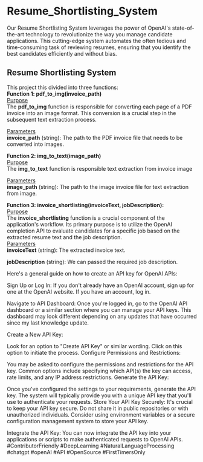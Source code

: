 # Resume_Shortlisting_System
Our Resume Shortlisting System leverages the power of OpenAI's state-of-the-art technology to revolutionize the way you manage candidate applications. This cutting-edge system automates the often tedious and time-consuming task of reviewing resumes, ensuring that you identify the best candidates efficiently and without bias.

## </b>Resume Shortlisting System </b>
This project this divided into three functions:<br>
**Function 1: pdf_to_img(invoice_path)**</br>
<u>Purpose</u></br>
The **pdf_to_img** function is responsible for converting each page of a PDF invoice into an image format. This conversion is a crucial step in the subsequent text extraction process.

<u>Parameters</u></br>
**invoice_path** (string): The path to the PDF invoice file that needs to be converted into images.

**Function 2: img_to_text(image_path)**</br>
<u>Purpose</u></br>
The **img_to_text** function is responsible text extraction from invoice image 

<u>Parameters</u></br>
**image_path** (string): The path to the image invoice file for text extraction from image.

**Function 3: invoice_shortlisting(invoiceText, jobDescription):**</br>
<u>Purpose</u></br>
The **invoice_shortlisting** function is a crucial component of the application's workflow. Its primary purpose is to utilize the OpenAI completion API to evaluate candidates for a specific job based on the extracted resume text and the job description.</br>
<u>Parameters</u></br>
**invoiceText** (string): The extracted invoice text.</br>

**jobDescription** (string): We can passed the required job description.


Here's a general guide on how to create an API key for OpenAI APIs:

Sign Up or Log In: If you don't already have an OpenAI account, sign up for one at the OpenAI website. If you have an account, log in.

Navigate to API Dashboard: Once you're logged in, go to the OpenAI API dashboard or a similar section where you can manage your API keys. This dashboard may look different depending on any updates that have occurred since my last knowledge update.

Create a New API Key:

Look for an option to "Create API Key" or similar wording.
Click on this option to initiate the process.
Configure Permissions and Restrictions:

You may be asked to configure the permissions and restrictions for the API key.
Common options include specifying which API(s) the key can access, rate limits, and any IP address restrictions.
Generate the API Key:

Once you've configured the settings to your requirements, generate the API key.
The system will typically provide you with a unique API key that you'll use to authenticate your requests.
Store Your API Key Securely: It's crucial to keep your API key secure. Do not share it in public repositories or with unauthorized individuals. Consider using environment variables or a secure configuration management system to store your API key.

Integrate the API Key: You can now integrate the API key into your applications or scripts to make authenticated requests to OpenAI APIs.
#ContributorFriendly #DeepLearning #NaturalLanguageProcessing #chatgpt #openAI #API #OpenSource #FirstTimersOnly

